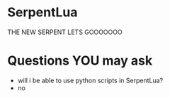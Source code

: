 # SerpentLua

THE NEW SERPENT LETS GOOOOOOO



# Questions YOU may ask
- will i be able to use python scripts in SerpentLua?
- no